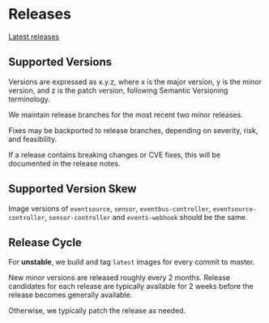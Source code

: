 # Releases

[Latest releases](https://github.com/argoproj/argo-events/releases)

## Supported Versions

Versions are expressed as x.y.z, where x is the major version, y is the minor
version, and z is the patch version, following Semantic Versioning terminology.

We maintain release branches for the most recent two minor releases.

Fixes may be backported to release branches, depending on severity, risk, and
feasibility.

If a release contains breaking changes or CVE fixes, this will be documented in
the release notes.

## Supported Version Skew

Image versions of `eventsource`, `sensor`, `eventbus-controller`,
`eventsource-controller`, `sensor-controller` and `events-webhook` should be the
same.

## Release Cycle

For **unstable**, we build and tag `latest` images for every commit to master.

New minor versions are released roughly every 2 months. Release candidates for
each release are typically available for 2 weeks before the release becomes
generally available.

Otherwise, we typically patch the release as needed.
